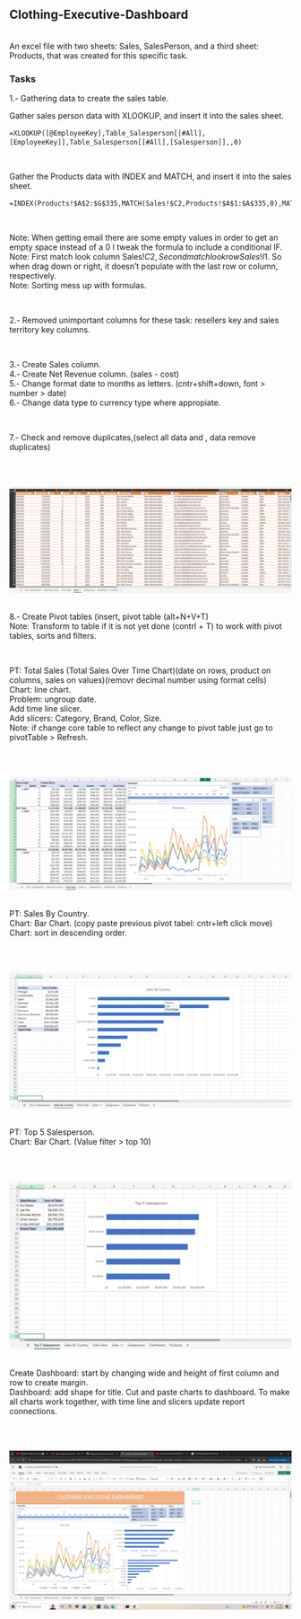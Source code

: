 ## Clothing-Executive-Dashboard
<br>
An excel file with two sheets: Sales, SalesPerson, and a third sheet: Products, that was created for this specific task. 

<br>

### Tasks

1.- Gathering data to create the sales table.
<br>

Gather sales person data with XLOOKUP, and insert it into the sales sheet.<br>
  
    =XLOOKUP([@EmployeeKey],Table_Salesperson[[#All],[EmployeeKey]],Table_Salesperson[[#All],[Salesperson]],,0)

<br>

Gather the Products data with INDEX and MATCH, and insert it into the sales sheet.<br>

    =INDEX(Products!$A$2:$G$335,MATCH(Sales!$C2,Products!$A$1:$A$335,0),MATCH(Sales!I$1,Products!$A$1:$G$1,0))

<br>

Note: When getting email there are some empty values in order to get an empty space instead of a 0 I tweak the formula to include a conditional IF.<br>
Note: First match look column Sales!$C2, Second match look row  Sales!I$1. So when drag down or right, it doesn’t populate with the last row or column, respectively.<br>
Note: Sorting mess up with formulas.<br>

<br>

2.- Removed unimportant columns for these task: resellers key and sales territory key columns.

<br>

3.- Create Sales column.<br>
4.- Create Net Revenue column. (sales - cost)<br>
5.- Change format date to months as letters. (cntr+shift+down, font > number > date)<br>
6.- Change data type to currency type where appropiate.<br>

<br>

7.- Check and remove duplicates,(select all data and , data remove duplicates)

<br>
<br>

![Sales Table](/images/CED_Sales.png)
<br>
<br>

8.- Create Pivot tables (insert, pivot table (alt+N+V+T)<br>
Note: Transform to table if it is not yet done (contrl + T) to work with pivot tables, sorts and filters.<br>

<br>

PT: Total Sales (Total Sales Over Time Chart)(date on rows, product on columns, sales on values)(removr decimal number using format cells)<br>
Chart: line chart.<br>
Problem: ungroup date.<br>
Add time line slicer.<br>
Add slicers: Category, Brand, Color, Size.<br>
Note: if change core table to reflect any change to pivot table just go to pivotTable > Refresh.<br>

<br>
<br>

![Sales Table](/images/CED_TSalesPT.png)
<br>
<br>

PT: Sales By Country.<br>
Chart: Bar Chart. (copy paste previous pivot tabel: cntr+left click move)<br>
Chart: sort in descending order.<br>

<br>
<br>

![Sales Table](/images/CED_SCountry_PT.png)
<br>
<br>

PT: Top 5 Salesperson.<br>
Chart: Bar Chart. (Value filter > top 10)<br>

<br>
<br>

![Sales Table](/images/CED_T5_PT.png)
<br>
<br>

Create Dashboard: start by changing wide and height of first column and row to create margin.<br>
Dashboard: add shape for title. Cut and paste charts to dashboard. To make all charts work together, with time line and slicers update report connections.<br>

<br>
<br>

![Sales Table](/images/CBT_Dashboard.png)
<br>
<br>
